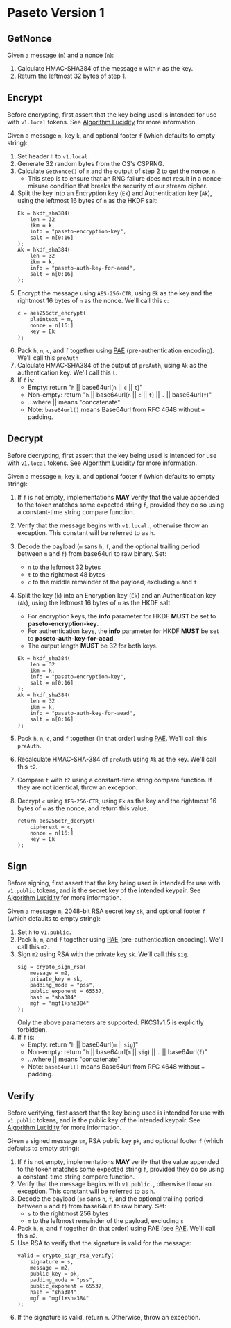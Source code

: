 # Paseto Version 1

## GetNonce

Given a message (`m`) and a nonce (`n`):

1. Calculate HMAC-SHA384 of the message `m` with `n` as the key.
2. Return the leftmost 32 bytes of step 1.

## Encrypt

Before encrypting, first assert that the key being used is intended for use 
with `v1.local` tokens.
See [Algorithm Lucidity](../02-Implementation-Guide/03-Algorithm-Lucidity.md)
for more information.

Given a message `m`, key `k`, and optional footer `f`
(which defaults to empty string):

1. Set header `h` to `v1.local.`
2. Generate 32 random bytes from the OS's CSPRNG.
3. Calculate `GetNonce()` of `m` and the output of step 2
   to get the nonce, `n`.
   * This step is to ensure that an RNG failure does not result
     in a nonce-misuse condition that breaks the security of
     our stream cipher.
4. Split the key into an Encryption key (`Ek`) and Authentication key (`Ak`),
   using the leftmost 16 bytes of `n` as the HKDF salt:
   ```
   Ek = hkdf_sha384(
       len = 32
       ikm = k,
       info = "paseto-encryption-key",
       salt = n[0:16]
   );
   Ak = hkdf_sha384(
       len = 32
       ikm = k,
       info = "paseto-auth-key-for-aead",
       salt = n[0:16]
   );
   ```
5. Encrypt the message using `AES-256-CTR`, using `Ek` as the key and
   the rightmost 16 bytes of `n` as the nonce. We'll call this `c`:
   ```
   c = aes256ctr_encrypt(
       plaintext = m,
       nonce = n[16:]
       key = Ek
   );
   ```
6. Pack `h`, `n`, `c`, and `f` together using
   [PAE](Common.md#authentication-padding)
   (pre-authentication encoding). We'll call this `preAuth`
7. Calculate HMAC-SHA384 of the output of `preAuth`, using `Ak` as the
   authentication key. We'll call this `t`.
8. If `f` is:
   * Empty: return "`h` || base64url(`n` || `c` || `t`)"
   * Non-empty: return "`h` || base64url(`n` || `c` || `t`) || `.` || base64url(`f`)"
   * ...where || means "concatenate"
   * Note: `base64url()` means Base64url from RFC 4648 without `=` padding.

## Decrypt

Before decrypting, first assert that the key being used is intended for use
with `v1.local` tokens.
See [Algorithm Lucidity](../02-Implementation-Guide/03-Algorithm-Lucidity.md)
for more information.

Given a message `m`, key `k`, and optional footer `f`
(which defaults to empty string):

1. If `f` is not empty, implementations **MAY** verify that the value appended
   to the token matches some expected string `f`, provided they do so using a
   constant-time string compare function.
2. Verify that the message begins with `v1.local.`, otherwise throw an
   exception. This constant will be referred to as `h`.
3. Decode the payload (`m` sans `h`, `f`, and the optional trailing period
   between `m` and `f`) from base64url to raw binary. Set:
   * `n` to the leftmost 32 bytes
   * `t` to the rightmost 48 bytes
   * `c` to the middle remainder of the payload, excluding `n` and `t`
4. Split the key (`k`) into an Encryption key (`Ek`) and an Authentication key
   (`Ak`), using the leftmost 16 bytes of `n` as the HKDF salt.
   * For encryption keys, the **info** parameter for HKDF **MUST** be set to
     **paseto-encryption-key**.
   * For authentication keys, the **info** parameter for HKDF **MUST** be set to
     **paseto-auth-key-for-aead**.
   * The output length **MUST** be 32 for both keys.
   
   ```
   Ek = hkdf_sha384(
       len = 32
       ikm = k,
       info = "paseto-encryption-key",
       salt = n[0:16]
   );
   Ak = hkdf_sha384(
       len = 32
       ikm = k,
       info = "paseto-auth-key-for-aead",
       salt = n[0:16]
   );
   ```
5. Pack `h`, `n`, `c`, and `f` together (in that order) using
   [PAE](Common.md#authentication-padding).
   We'll call this `preAuth`.
6. Recalculate HMAC-SHA-384 of `preAuth` using `Ak` as the key. We'll call this
   `t2`.
7. Compare `t` with `t2` using a constant-time string compare function. If they
   are not identical, throw an exception.
8. Decrypt `c` using `AES-256-CTR`, using `Ek` as the key and the rightmost 16
   bytes of `n` as the nonce, and return this value.
   ```
   return aes256ctr_decrypt(
       cipherext = c,
       nonce = n[16:]
       key = Ek
   );
   ```

## Sign

Before signing, first assert that the key being used is intended for use
with `v1.public` tokens, and is the secret key of the intended keypair.
See [Algorithm Lucidity](../02-Implementation-Guide/03-Algorithm-Lucidity.md)
for more information.

Given a message `m`, 2048-bit RSA secret key `sk`, and
optional footer `f` (which defaults to empty string):

1. Set `h` to `v1.public.`
2. Pack `h`, `m`, and `f` together using
   [PAE](Common.md#authentication-padding)
   (pre-authentication encoding). We'll call this `m2`.
3. Sign `m2` using RSA with the private key `sk`. We'll call this `sig`.
   ```
   sig = crypto_sign_rsa(
       message = m2,
       private_key = sk,
       padding_mode = "pss",
       public_exponent = 65537,
       hash = "sha384"
       mgf = "mgf1+sha384"
   );
   ```
   Only the above parameters are supported. PKCS1v1.5 is explicitly forbidden.
4. If `f` is:
   * Empty: return "`h` || base64url(`m` || `sig`)"
   * Non-empty: return "`h` || base64url(`m` || `sig`) || `.` || base64url(`f`)"
   * ...where || means "concatenate"
   * Note: `base64url()` means Base64url from RFC 4648 without `=` padding.

## Verify

Before verifying, first assert that the key being used is intended for use
with `v1.public` tokens, and is the public key of the intended keypair.
See [Algorithm Lucidity](../02-Implementation-Guide/03-Algorithm-Lucidity.md)
for more information.

Given a signed message `sm`, RSA public key `pk`, and optional
footer `f` (which defaults to empty string):

1. If `f` is not empty, implementations **MAY** verify that the value appended
   to the token matches some expected string `f`, provided they do so using a
   constant-time string compare function.
2. Verify that the message begins with `v1.public.`, otherwise throw an
   exception. This constant will be referred to as `h`.
3. Decode the payload (`sm` sans `h`, `f`, and the optional trailing period
   between `m` and `f`) from base64url to raw binary. Set:
   * `s` to the rightmost 256 bytes
   * `m` to the leftmost remainder of the payload, excluding `s`
4. Pack `h`, `m`, and `f` together (in that order) using PAE (see
   [PAE](Common.md#authentication-padding).
   We'll call this `m2`.
5. Use RSA to verify that the signature is valid for the message:
   ```
   valid = crypto_sign_rsa_verify(
       signature = s,
       message = m2,
       public_key = pk,
       padding_mode = "pss",
       public_exponent = 65537,
       hash = "sha384"
       mgf = "mgf1+sha384"
   );
   ```
6. If the signature is valid, return `m`. Otherwise, throw an exception.
